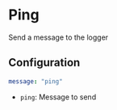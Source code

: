 # Ping

Send a message to the logger

## Configuration

```yaml
message: "ping"
```

* `ping`: Message to send 
